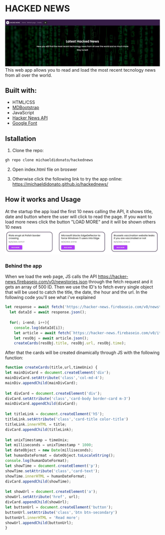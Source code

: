 # HACKED NEWS
![alt text](https://github.com/michaeldidonato/hackednews/blob/main/img/Cattura3.JPG)
This web app allows you to read and load the most recent tecnology news from all over the world.

## Built with:
* HTML/CSS
* [MDBootstrap](https://mdbootstrap.com/)
* JavaScript
* [Hacker News API](https://github.com/HackerNews/API) 
* [Google Font](https://fonts.google.com/) 

## Istallation
1. Clone the repo: 
```sh 
gh repo clone michaeldidonato/hackednews
```
2. Open index.html file on broswer

3. Otherwise click the following link to try the app online: https://michaeldidonato.github.io/hackednews/

## How it works and Usage
At the startup the app load the first 10 news calling the API, it shows title, date and button where the user will click to read the page. If you want to load more news click the button "LOAD MORE" and it will be shown others 10 news  
![alt text](https://github.com/michaeldidonato/hackednews/blob/main/img/Cattura1.JPG)

### Behind the app

When we load the web page, JS calls the API https://hacker-news.firebaseio.com/v0/newstories.json through the fetch request and it gets an array of 500 ID. Then we use the ID's to fetch every single object that will be used to catch the title, the date, the hour and the url. In the following code you'll see what  i've explained 

```js
let response = await fetch('https://hacker-news.firebaseio.com/v0/newstories.json');
  let dataId = await response.json();
  
  for(; i<end; i++){
    console.log(dataId[i]);
    let article = await fetch(`https://hacker-news.firebaseio.com/v0/item/${dataId[i]}.json`);
    let resObj = await article.json();
    createCards(resObj.title, resObj.url, resObj.time);
```

After that the cards will be created dinamically through JS with the following function:
```js
function createCards(title,url,timeUnix) {
let mainDivCard = document.createElement('div');
mainDivCard.setAttribute('class','col-md-4');
mainDiv.appendChild(mainDivCard);

let divCard = document.createElement('div');
divCard.setAttribute('class','card-body border-card m-3')
mainDivCard.appendChild(divCard);

let titleLink = document.createElement('h5');
titleLink.setAttribute('class','card-title color-title')
titleLink.innerHTML = title;
divCard.appendChild(titleLink);

let unixTimestamp = timeUnix;
let milliseconds = unixTimestamp * 1000;
let dateObject = new Date(milliseconds);
let humanDateFormat = dateObject.toLocaleString();
console.log(humanDateFormat);
let showTime = document.createElement('p');
showTime.setAttribute('class','card-text');
showTime.innerHTML = humanDateFormat;
divCard.appendChild(showTime);

let showUrl = document.createElement('a');
showUrl.setAttribute('href', url);
divCard.appendChild(showUrl);
let buttonUrl = document.createElement('button');
buttonUrl.setAttribute('class','btn btn-secondary')      
buttonUrl.innerHTML = 'Read more';                 
showUrl.appendChild(buttonUrl);
}
```
